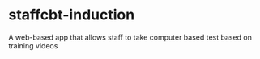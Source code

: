 # staffcbt-induction
A web-based app that allows staff to take computer based test based on training videos 
